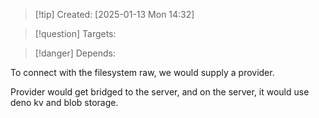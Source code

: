 
>[!tip] Created: [2025-01-13 Mon 14:32]

>[!question] Targets: 

>[!danger] Depends: 



To connect with the filesystem raw, we would supply a provider.

Provider would get bridged to the server, and on the server, it would use deno kv and blob storage.